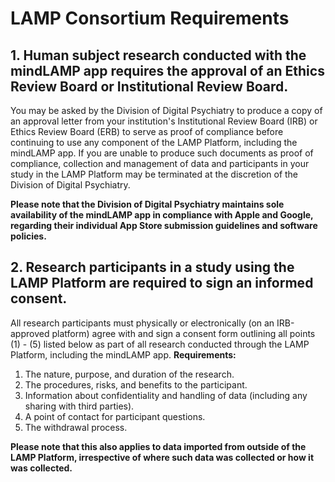 # LAMP Consortium Requirements

## 1. Human subject research conducted with the mindLAMP app requires the approval of an Ethics Review Board or Institutional Review Board.

You may be asked by the Division of Digital Psychiatry to produce a copy of an approval letter from your institution's Institutional Review Board (IRB) or Ethics Review Board (ERB) to serve as proof of compliance before continuing to use any component of the LAMP Platform, including the mindLAMP app. If you are unable to produce such documents as proof of compliance, collection and management of data and participants in your study in the LAMP Platform may be terminated at the discretion of the Division of Digital Psychiatry.

**Please note that the Division of Digital Psychiatry maintains sole availability of the mindLAMP app in compliance with Apple and Google, regarding their individual App Store submission guidelines and software policies.** 

## 2. Research participants in a study using the LAMP Platform are required to sign an informed consent.

All research participants must physically or electronically (on an IRB-approved platform) agree with and sign a consent form outlining all points (1) - (5) listed below as part of all research conducted through the LAMP Platform, including the mindLAMP app. **Requirements:**

1. The nature, purpose, and duration of the research.
2. The procedures, risks, and benefits to the participant.
3. Information about confidentiality and handling of data (including any sharing with third parties).
4. A point of contact for participant questions.
5. The withdrawal process.

**Please note that this also applies to data imported from outside of the LAMP Platform, irrespective of where such data was collected or how it was collected.**
